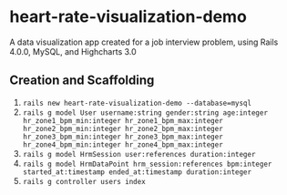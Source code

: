heart-rate-visualization-demo
=============================

A data visualization app created for a job interview problem, using Rails 4.0.0, MySQL, and Highcharts 3.0

## Creation and Scaffolding

1. `rails new heart-rate-visualization-demo --database=mysql`
1. `rails g model User username:string gender:string age:integer hr_zone1_bpm_min:integer hr_zone1_bpm_max:integer hr_zone2_bpm_min:integer hr_zone2_bpm_max:integer hr_zone3_bpm_min:integer hr_zone3_bpm_max:integer hr_zone4_bpm_min:integer hr_zone4_bpm_max:integer`
1. `rails g model HrmSession user:references duration:integer`
1. `rails g model HrmDataPoint hrm_session:references bpm:integer started_at:timestamp ended_at:timestamp duration:integer`
1. `rails g controller users index`

